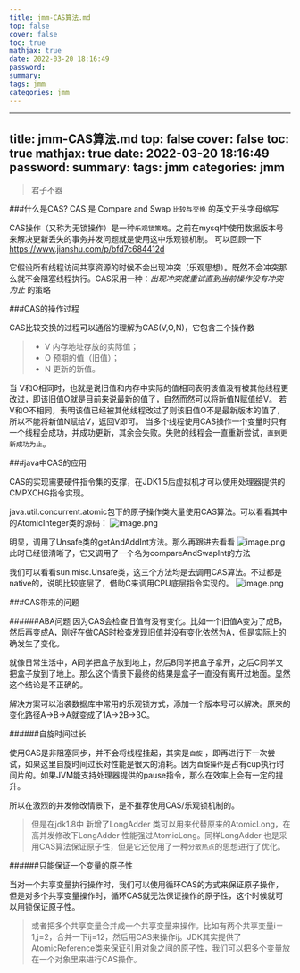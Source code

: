 ```yaml
---
title: jmm-CAS算法.md
top: false
cover: false
toc: true
mathjax: true
date: 2022-03-20 18:16:49
password:
summary:
tags: jmm
categories: jmm
---
```

---
title: jmm-CAS算法.md
top: false
cover: false
toc: true
mathjax: true
date: 2022-03-20 18:16:49
password:
summary:
tags: jmm
categories: jmm
---
>君子不器

###什么是CAS?
CAS 是 Compare and Swap `比较与交换` 的英文开头字母缩写 

CAS操作（又称为无锁操作）是一种`乐观锁策略`。之前在mysql中使用数据版本号来解决更新丢失的事务并发问题就是使用这中乐观锁机制。 可以回顾一下 https://www.jianshu.com/p/bfd7c684412d

它假设所有线程访问共享资源的时候不会出现冲突（乐观思想）。既然不会冲突那么就不会阻塞线程执行。CAS采用一种：*出现冲突就重试直到当前操作没有冲突为止* 的策略

###CAS的操作过程

CAS比较交换的过程可以通俗的理解为CAS(V,O,N)，它包含三个操作数 
>- V 内存地址存放的实际值；
>- O 预期的值（旧值）；
>- N 更新的新值。

当 V和O相同时，也就是说旧值和内存中实际的值相同表明该值没有被其他线程更改过，即该旧值O就是目前来说最新的值了，自然而然可以将新值N赋值给V。
若 V和O不相同，表明该值已经被其他线程改过了则该旧值O不是最新版本的值了，所以不能将新值N赋给V，返回V即可。
当多个线程使用CAS操作一个变量时只有一个线程会成功，并成功更新，其余会失败。失败的线程会一直重新尝试，`直到更新成功为止`。



###java中CAS的应用

CAS的实现需要硬件指令集的支撑，在JDK1.5后虚拟机才可以使用处理器提供的CMPXCHG指令实现。

java.util.concurrent.atomic包下的原子操作类大量使用CAS算法。可以看看其中的AtomicInteger类的源码：
![image.png](https://upload-images.jianshu.io/upload_images/13965490-3eac183bca1163c0.png?imageMogr2/auto-orient/strip%7CimageView2/2/w/1240)

明显，调用了Unsafe类的getAndAddInt方法。那么再跟进去看看
![image.png](https://upload-images.jianshu.io/upload_images/13965490-70445e2756cea56a.png?imageMogr2/auto-orient/strip%7CimageView2/2/w/1240)
此时已经很清晰了，它又调用了一个名为compareAndSwapInt的方法

我们可以看看sun.misc.Unsafe类，这三个方法均是去调用CAS算法。不过都是native的，说明比较底层了，借助C来调用CPU底层指令实现的。
![image.png](https://upload-images.jianshu.io/upload_images/13965490-7ad128b4ea7b9dd5.png?imageMogr2/auto-orient/strip%7CimageView2/2/w/1240)




###CAS带来的问题

######ABA问题
因为CAS会检查旧值有没有变化。比如一个旧值A变为了成B，然后再变成A，刚好在做CAS时检查发现旧值并没有变化依然为A，但是实际上的确发生了变化。

就像日常生活中，A同学把盒子放到地上，然后B同学把盒子拿开，之后C同学又把盒子放到了地上。那么这个情景下最终的结果是盒子一直没有离开过地面。显然这个结论是不正确的。

解决方案可以沿袭数据库中常用的乐观锁方式，添加一个版本号可以解决。原来的变化路径A->B->A就变成了1A->2B->3C。

######自旋时间过长

使用CAS是非阻塞同步，并不会将线程挂起，其实是`自旋` ，即再进行下一次尝试，如果这里自旋时间过长对性能是很大的消耗。因为`自旋操作`是占有cup执行时间片的。如果JVM能支持处理器提供的pause指令，那么在效率上会有一定的提升。

所以在激烈的并发修改情景下，是不推荐使用CAS/乐观锁机制的。
>但是在jdk1.8中 新增了LongAdder 类可以用来代替原来的AtomicLong，在高并发修改下LongAdder 性能强过AtomicLong。同样LongAdder 也是采用CAS算法保证原子性，但是它还使用了一种`分散热点`的思想进行了优化。



######只能保证一个变量的原子性

当对一个共享变量执行操作时，我们可以使用循环CAS的方式来保证原子操作，但是对多个共享变量操作时，循环CAS就无法保证操作的原子性，这个时候就可以用锁保证原子性。

>或者把多个共享变量合并成一个共享变量来操作。比如有两个共享变量i＝1,j=2，合并一下ij=12，然后用CAS来操作ij。JDK其实提供了AtomicReference类来保证引用对象之间的原子性，我们可以把多个变量放在一个对象里来进行CAS操作。
